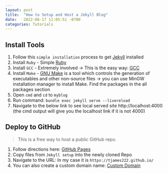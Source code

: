 ```yaml
---
layout: post
title:  "How to Setup and Host a Jekyll Blog"
date:   2022-06-17 11:05:51 -0700
categories: Tutorials
---
```

  
Install Tools
---
  
  1. Follow this `simple installation` process to get [Jekyll][jekyll-docs] installed
  2. Install `Ruby` - Simple [Ruby][ruby]
  3. Install `GCC` - Extremely involved -> This is the easy way: [GCC][gcc] 
  4. Install `Make` - [GNU Make][gnu] is a tool which controls the generation of executables and other non-source files -> you can use MinGW installation manager to install Make. Find the packages in the all packages section
  5. Open `cmd` and `cd` to `myblog`
  6. Run command: `bundle exec jekyll serve --livereload`
  7. Navigate to the below link to see local served site http://localhost:4000 (the cmd output will give you the localhost link if it is not 4000)
	
Deploy to GitHub
---
>This is a free way to host a public GitHub repo.
	
  1. Follow directions here: [GitHub Pages][github-pages]
  2. Copy files from `Jekyll setup` into the newly cloned Repo
  3. Navigate to the URL: In my case it is `https://tjames222.github.io/`
  4. You can also create a custom domain name: [Custom Domain][custom-domain]

[jekyll-docs]: https://jekyllrb.com/docs/
[ruby]: https://www.ruby-lang.org/en/downloads/
[gcc]: https://dev.to/gamegods3/how-to-install-gcc-in-windows-10-the-easier-way-422j
[gnu]: https://www.gnu.org/software/make/
[github-pages]: https://pages.github.com/
[custom-domain]: https://docs.github.com/en/pages/configuring-a-custom-domain-for-your-github-pages-site
